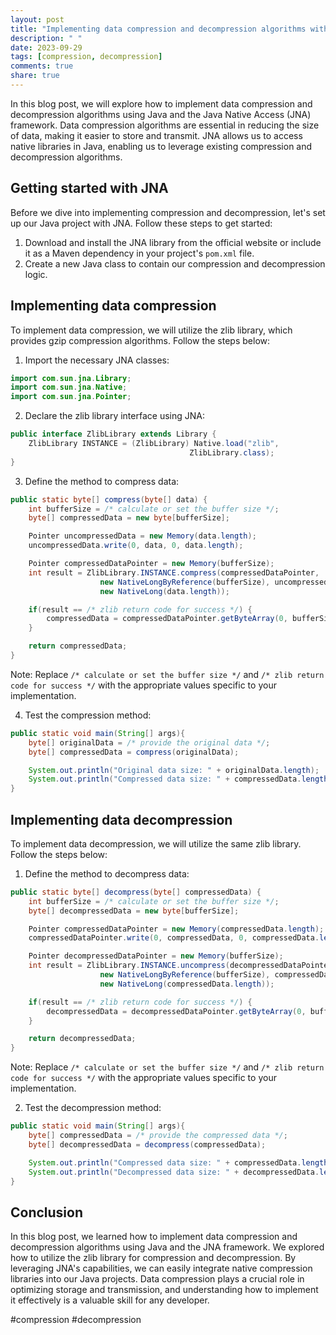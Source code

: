 ```yaml
---
layout: post
title: "Implementing data compression and decompression algorithms with Java JNA"
description: " "
date: 2023-09-29
tags: [compression, decompression]
comments: true
share: true
---
```


In this blog post, we will explore how to implement data compression and decompression algorithms using Java and the Java Native Access (JNA) framework. Data compression algorithms are essential in reducing the size of data, making it easier to store and transmit. JNA allows us to access native libraries in Java, enabling us to leverage existing compression and decompression algorithms.

## Getting started with JNA

Before we dive into implementing compression and decompression, let's set up our Java project with JNA. Follow these steps to get started:

1. Download and install the JNA library from the official website or include it as a Maven dependency in your project's `pom.xml` file.
2. Create a new Java class to contain our compression and decompression logic.

## Implementing data compression

To implement data compression, we will utilize the zlib library, which provides gzip compression algorithms. Follow the steps below:

1. Import the necessary JNA classes:
```java
import com.sun.jna.Library;
import com.sun.jna.Native;
import com.sun.jna.Pointer;
```

2. Declare the zlib library interface using JNA:
```java
public interface ZlibLibrary extends Library {
    ZlibLibrary INSTANCE = (ZlibLibrary) Native.load("zlib",
                                        ZlibLibrary.class);
}
```

3. Define the method to compress data:
```java
public static byte[] compress(byte[] data) {
    int bufferSize = /* calculate or set the buffer size */;
    byte[] compressedData = new byte[bufferSize];

    Pointer uncompressedData = new Memory(data.length);
    uncompressedData.write(0, data, 0, data.length);

    Pointer compressedDataPointer = new Memory(bufferSize);
    int result = ZlibLibrary.INSTANCE.compress(compressedDataPointer,
                    new NativeLongByReference(bufferSize), uncompressedData,
                    new NativeLong(data.length));

    if(result == /* zlib return code for success */) {
        compressedData = compressedDataPointer.getByteArray(0, bufferSize);
    }

    return compressedData;
}
```
Note: Replace `/* calculate or set the buffer size */` and `/* zlib return code for success */` with the appropriate values specific to your implementation.

4. Test the compression method:
```java
public static void main(String[] args){
    byte[] originalData = /* provide the original data */;
    byte[] compressedData = compress(originalData);

    System.out.println("Original data size: " + originalData.length);
    System.out.println("Compressed data size: " + compressedData.length);
}
```

## Implementing data decompression

To implement data decompression, we will utilize the same zlib library. Follow the steps below:

1. Define the method to decompress data:
```java
public static byte[] decompress(byte[] compressedData) {
    int bufferSize = /* calculate or set the buffer size */;
    byte[] decompressedData = new byte[bufferSize];

    Pointer compressedDataPointer = new Memory(compressedData.length);
    compressedDataPointer.write(0, compressedData, 0, compressedData.length);

    Pointer decompressedDataPointer = new Memory(bufferSize);
    int result = ZlibLibrary.INSTANCE.uncompress(decompressedDataPointer,
                    new NativeLongByReference(bufferSize), compressedDataPointer,
                    new NativeLong(compressedData.length));

    if(result == /* zlib return code for success */) {
        decompressedData = decompressedDataPointer.getByteArray(0, bufferSize);
    }

    return decompressedData;
}
```
Note: Replace `/* calculate or set the buffer size */` and `/* zlib return code for success */` with the appropriate values specific to your implementation.

2. Test the decompression method:
```java
public static void main(String[] args){
    byte[] compressedData = /* provide the compressed data */;
    byte[] decompressedData = decompress(compressedData);

    System.out.println("Compressed data size: " + compressedData.length);
    System.out.println("Decompressed data size: " + decompressedData.length);
}
```

## Conclusion

In this blog post, we learned how to implement data compression and decompression algorithms using Java and the JNA framework. We explored how to utilize the zlib library for compression and decompression. By leveraging JNA's capabilities, we can easily integrate native compression libraries into our Java projects. Data compression plays a crucial role in optimizing storage and transmission, and understanding how to implement it effectively is a valuable skill for any developer.

#compression #decompression